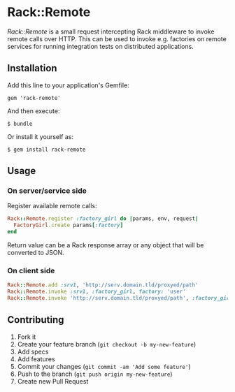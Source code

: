 # Rack::Remote

*Rack::Remote* is a small request intercepting Rack middleware to invoke
remote calls over HTTP. This can be used to invoke e.g. factories on
remote services for running integration tests on distributed applications.

## Installation

Add this line to your application's Gemfile:

    gem 'rack-remote'

And then execute:

    $ bundle

Or install it yourself as:

    $ gem install rack-remote

## Usage

### On server/service side

Register available remote calls:

```ruby
Rack::Remote.register :factory_girl do |params, env, request|
  FactoryGirl.create params[:factory]
end
```

Return value can be a Rack response array or any object that will be converted to JSON.

### On client side

```ruby
Rack::Remote.add :srv1, 'http://serv.domain.tld/proxyed/path'
Rack::Remote.invoke :srv1, :factory_girl, factory: 'user'
Rack::Remote.invoke 'http://serv.domain.tld/proxyed/path', :factory_girl, factory: 'user'
```

## Contributing

1. Fork it
2. Create your feature branch (`git checkout -b my-new-feature`)
4. Add specs
5. Add features
6. Commit your changes (`git commit -am 'Add some feature'`)
7. Push to the branch (`git push origin my-new-feature`)
8. Create new Pull Request
